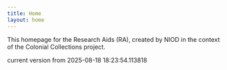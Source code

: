 ```yaml
---
title: Home
layout: home
---
```


This homepage for the Research Aids (RA), created by NIOD in the context of the Colonial Collections project. 


current version from 2025-08-18 18:23:54.113818